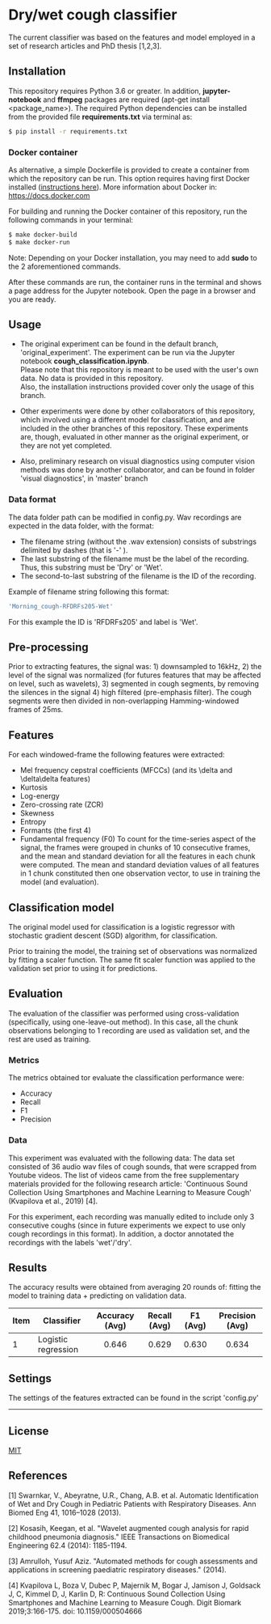 # Dry/wet cough classifier

The current classifier was based on the features and model employed in a set of research articles and PhD thesis [1,2,3].

## Installation

This repository requires Python 3.6 or greater. In addition, **jupyter-notebook** and **ffmpeg** packages are required (apt-get install <package_name>).
The required Python dependencies can be installed from the provided file **requirements.txt** via terminal as:
```bash
$ pip install -r requirements.txt
```
### Docker container

As alternative, a simple Dockerfile is provided to create a container from which the repository can be run. This option requires having first Docker installed ([instructions here](https://docs.docker.com/engine/install/)). More information about Docker in: https://docs.docker.com

For building and running the Docker container of this repository, run the following commands in your terminal:
```bash
$ make docker-build
$ make docker-run
```
Note: Depending on your Docker installation, you may need to add **sudo** to the 2 aforementioned commands.

After these commands are run, the container runs in the terminal and shows a page address for the Jupyter notebook. Open the page in a browser and you are ready.

## Usage

* The original experiment can be found in the default branch, 'original_experiment'.
The experiment can be run via the Jupyter notebook **cough_classification.ipynb**. 
<br > Please note that this repository is meant to be used with the user's own data. No data is provided in this repository.
<br> Also, the installation instructions provided cover only the usage of this branch.

* Other experiments were done by other collaborators of this repository, which involved using a different model for classification, and are included in the other branches of this repository. These experiments are, though, evaluated in other manner as the original experiment, or they are not yet completed.
* Also, preliminary research on visual diagnostics using computer vision methods was done by another collaborator, and can be found in folder 'visual diagnostics', in 'master' branch

### Data format

The data folder path can be modified in config.py. Wav recordings are expected in the data folder, with the format:
- The filename string (without the .wav extension) consists of substrings delimited by dashes (that is '-' ).
- The last substring of the filename must be the label of the recording. Thus, this substring must be 'Dry' or 'Wet'.
- The second-to-last substring of the filename is the ID of the recording.

Example of filename string following this format:
```bash
'Morning_cough-RFDRFs205-Wet'
```
For this example the ID is 'RFDRFs205' and label is 'Wet'.

## Pre-processing
Prior to extracting features, the signal was: 1) downsampled to 16kHz, 2) the level of the signal was normalized (for futures features that may be affected on level, such as wavelets), 3) segmented in cough segments, by removing the silences in the signal 4) high filtered (pre-emphasis filter).
The cough segments were then divided in non-overlapping Hamming-windowed frames of 25ms.

## Features
For each windowed-frame the following features were extracted:
* Mel frequency cepstral coefficients (MFCCs) (and its \delta and \delta\delta features)
* Kurtosis
* Log-energy
* Zero-crossing rate (ZCR)
* Skewness
* Entropy
* Formants (the first 4)
* Fundamental frequency (F0)
To count for the time-series aspect of the signal, the frames were grouped in chunks of 10 consecutive frames, and the mean and standard deviation for all the features in each chunk were computed. The mean and standard deviation values of all features in 1 chunk constituted then one observation vector, to use in training the model (and evaluation).

## Classification model 
The original model used for classification is a logistic regressor with stochastic gradient descent (SGD) algorithm, for classification. 

Prior to training the model, the training set of observations was normalized by fitting a scaler function. The same fit scaler function was applied to the validation set prior to using it for predictions.

## Evaluation
The evaluation of the classifier was performed using cross-validation (specifically, using one-leave-out method). In this case, all the chunk observations belonging to 1 recording are used as validation set, and the rest are used as training.

### Metrics 
The metrics obtained tor evaluate the classification performance were:
* Accuracy
* Recall   
* F1
* Precision


### Data 

This experiment was evaluated with the following data:
The data set consisted of 36 audio wav files of cough sounds, that were scrapped from Youtube videos. The list of videos came from the free supplementary materials provided for the following research article: 'Continuous Sound Collection Using Smartphones and Machine Learning to Measure Cough' (Kvapilova et al., 2019) [4].

For this experiment, each recording was manually edited to include only 3 consecutive coughs (since in future experiments we expect to use only cough recordings in this format). In addition, a doctor annotated the recordings with the labels 'wet'/'dry'.

## Results
The accuracy results were obtained from averaging 20 rounds of: fitting the model to training data + predicting on validation data.

| Item 	| Classifier          	| Accuracy (Avg) 	| Recall (Avg) 	| F1 (Avg) 	| Precision (Avg) 	|
|------	|---------------------	|:--------------:	|:------------:	|:--------:	|:---------------:	|
| 1    	| Logistic regression 	|      0.646     	|     0.629    	|   0.630  	|      0.634      	|


## Settings
The settings of the features extracted can be found in the script 'config.py'

---

## License
[MIT](https://choosealicense.com/licenses/mit/)

## References
[1] Swarnkar, V., Abeyratne, U.R., Chang, A.B. et al. Automatic Identification of Wet and Dry Cough in Pediatric Patients with Respiratory Diseases. Ann Biomed Eng 41, 1016–1028 (2013).

[2] Kosasih, Keegan, et al. "Wavelet augmented cough analysis for rapid childhood pneumonia diagnosis." IEEE Transactions on Biomedical Engineering 62.4 (2014): 1185-1194.

[3] Amrulloh, Yusuf Aziz. "Automated methods for cough assessments and applications in screening paediatric respiratory diseases." (2014).

[4] Kvapilova L, Boza V, Dubec P, Majernik M, Bogar J, Jamison J, Goldsack J, C, Kimmel D, J, Karlin D, R: Continuous Sound Collection Using Smartphones and Machine Learning to Measure Cough. Digit Biomark 2019;3:166-175. doi: 10.1159/000504666
